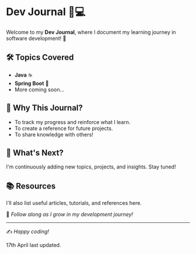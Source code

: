 # Dev Journal 📖💻

Welcome to my **Dev Journal**, where I document my learning journey in software development! 🚀

## 🛠 Topics Covered
- **Java** ☕
- **Spring Boot** 🌱
- More coming soon...

## 📌 Why This Journal?
- To track my progress and reinforce what I learn.
- To create a reference for future projects.
- To share knowledge with others!

## 🚀 What's Next?
I'm continuously adding new topics, projects, and insights. Stay tuned!

## 📚 Resources
I'll also list useful articles, tutorials, and references here.

📌 _Follow along as I grow in my development journey!_

---
✍️ _Happy coding!_

17th April last updated.